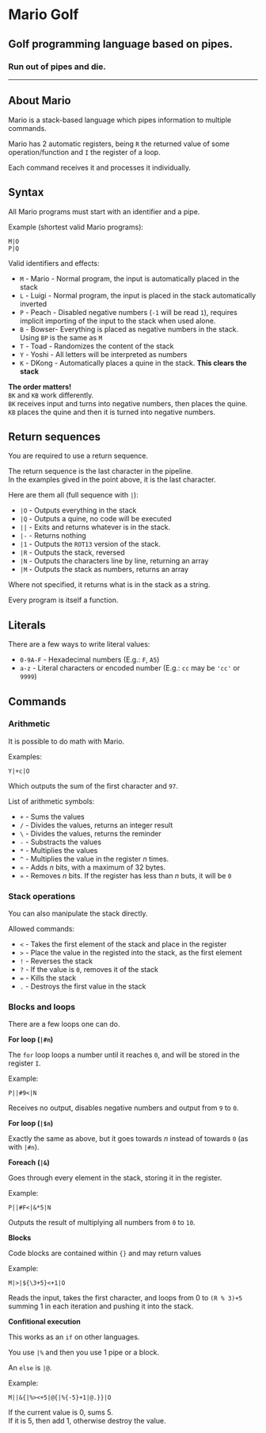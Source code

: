 # Mario Golf
## Golf programming language based on pipes.
### Run out of pipes and die.

______________________________________________________________________________________

## About Mario

Mario is a stack-based language which pipes information to multiple commands.

Mario has 2 automatic registers, being `R` the returned value of some operation/function and `I` the register of a loop.

Each command receives it and processes it individually.

## Syntax

All Mario programs must start with an identifier and a pipe.

Example (shortest valid Mario programs):

    M|O
    P|Q

Valid identifiers and effects:

 - `M`	- Mario -	Normal program, the input is automatically placed in the stack
 - `L`	- Luigi -	Normal program, the input is placed in the stack automatically inverted
 - `P`	- Peach -	Disabled negative numbers (`-1` will be  read `1`), requires implicit importing of the input to the stack when used alone.
 - `B`	- Bowser-	Everything is placed as negative numbers in the stack. Using `BP` is the same as `M`
 - `T`	- Toad  -	Randomizes the content of the stack
 - `Y`	- Yoshi -	All letters will be interpreted as numbers
 - `K`	- DKong -	Automatically places a quine in the stack. **This clears the stack**

**The order matters!**<br>
`BK` and `KB` work differently.<br>
`BK` receives input and turns into negative numbers, then places the quine.<br>
`KB` places the quine and then it is turned into negative numbers.

## Return sequences

You are required to use a return sequence.

The return sequence is the last character in the pipeline.<br>
In the examples gived in the point above, it is the last character.

Here are them all (full sequence with `|`):

 - `|O`	- Outputs everything in the stack
 - `|Q`	- Outputs a quine, no code will be executed
 - `||` - Exits and returns whatever is in the stack.
 - `|-` - Returns nothing
 - `|1` - Outputs the `ROT13` version of the stack.
 - `|R` - Outputs the stack, reversed
 - `|N` - Outputs the characters line by line, returning an array
 - `|M` - Outputs the stack as numbers, returns an array

Where not specified, it returns what is in the stack as a string.

Every program is itself a function.

## Literals

There are a few ways to write literal values:

 - `0-9A-F` - Hexadecimal numbers (E.g.: `F`, `A5`)
 - `a-z` - Literal characters or encoded number (E.g.: `cc` may be `'cc'` or `9999`)

## Commands

### Arithmetic

It is possible to do math with Mario.

Examples:

    Y|+c|O
    
Which outputs the sum of the first character and `97`.

List of arithmetic symbols:

 - `+` - Sums the values
 - `/` - Divides the values, returns an integer result
 - `\` - Divides the values, returns the reminder
 - `-` - Substracts the values
 - `*` - Multiplies the values
 - `^` - Multiplies the value in the register *n* times.
 - `«` - Adds *n* bits, with a maximum of 32 bytes.
 - `»` - Removes *n* bits. If the register has less than *n* buts, it will be `0`

### Stack operations

You can also manipulate the stack directly.

Allowed commands:

 - `<` - Takes the first element of the stack and place in the register
 - `>` - Place the value in the registed into the stack, as the first element
 - `!` - Reverses the stack
 - `?` - If the value is `0`, removes it of the stack
 - `=` - Kills the stack
 - `.` - Destroys the first value in the stack

### Blocks and loops

There are a few loops one can do.

**For loop (`|#n`)**

The `for` loop loops a number until it reaches `0`, and will be stored in the register `I`.

Example:

    P||#9<|N

Receives no output, disables negative numbers and output from  `9` to `0`.

**For loop (`|$n`)**

Exactly the same as above, but it goes towards *n* instead of towards `0` (as with `|#n`).

**Foreach (`|&`)**

Goes through every element in the stack, storing it in the register.

Example:

    P||#F<|&*5|N

Outputs the result of multiplying all numbers from `0` to `10`.

**Blocks**

Code blocks are contained within `{}` and may return values

Example:

    M|>|${\3+5}<+1|O

Reads the input, takes the first character, and loops from 0 to `(R % 3)+5` summing 1 in each iteration and pushing it into the stack.

**Confitional execution**

This works as an `if` on other languages.

You use `|%` and then you use 1 pipe or a block.

An `else` is `|@`.

Example:

    M||&{|%><+5|@{|%{-5}+1|@.}}|O

If the current value is 0, sums 5.<br>
If it is 5, then add 1, otherwise destroy the value.
